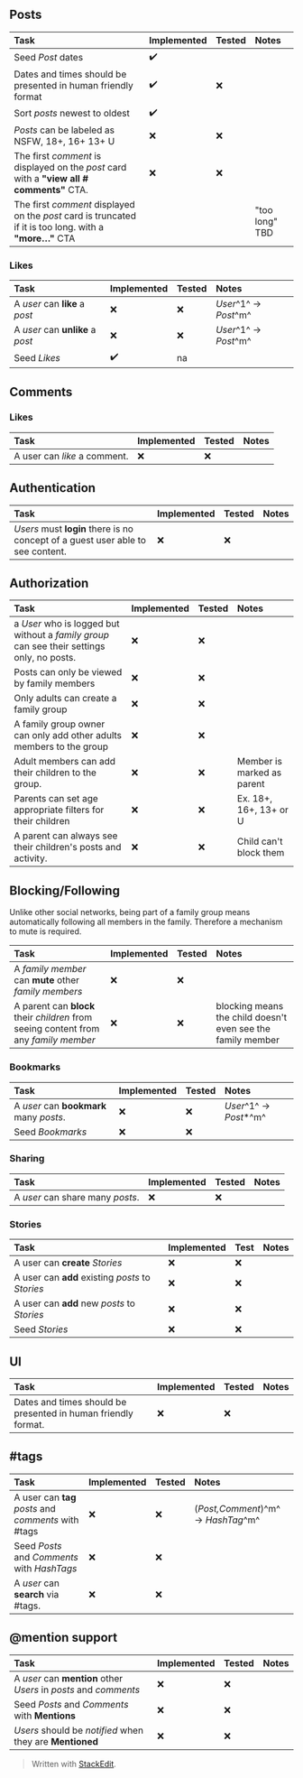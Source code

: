## Posts  
  
| Task                                                                                                    | Implemented        | Tested | Notes          |  
|:--------------------------------------------------------------------------------------------------------|:-------------------|:-------|:---------------|  
| Seed *Post* dates                                                                                       | :heavy_check_mark: |        |                |  
| Dates and times should be presented in human friendly format                                            | :heavy_check_mark: | :x: |                |  
| Sort *posts* newest to oldest                                                                           | :heavy_check_mark: |        |                |  
| *Posts* can be labeled as NSFW, 18+, 16+ 13+ U                                                          | :x: | :x: |                |  
| The first *comment* is displayed on the *post* card with a **"view all # comments"** CTA.               | :x:                | :x:    |                |  
| The first *comment* displayed on the *post* card is truncated if it is too long. with a **"more…"** CTA |                    |        | "too long" TBD |  
  
### Likes  
  
| Task                             | Implemented        | Tested | Notes                 |  
|:---------------------------------|:-------------------|:-------|:----------------------|  
| A *user* can **like** a *post*   | :x:                | :x:    | *User*^1^ → *Post*^m^ |  
| A *user* can **unlike** a *post* | :x: | :x: | *User*^1^ → *Post*^m^ |  
| Seed *Likes*                     | :heavy_check_mark: | na     |                       |  
  
## Comments  
  
### Likes  
  
| Task                         | Implemented | Tested | Notes |  
|:-----------------------------|:------------|:-------|:------|  
| A user can *like* a comment. | :x:         | :x:    |       |  
  
## Authentication  
  
| Task                                                                             | Implemented | Tested | Notes |  
|:---------------------------------------------------------------------------------|:------------|:-------|:------|  
| *Users* must **login** there is no concept of a guest user able  to see content. | :x:         | :x:    |       |  
  
## Authorization  
  
| Task                                                                                       | Implemented | Tested | Notes                      |  
|:-------------------------------------------------------------------------------------------|:------------|:-------|:---------------------------|  
| a *User* who is logged but without a *family group* can see their settings only, no posts. | :x:         | :x:    |                            |  
| Posts can only be viewed by family members                                                 | :x: | :x: |                            |  
| Only adults can create a family group                                                      | :x:         | :x:    |                            |  
| A family group owner can only add other adults members to the group                        | :x: | :x: |                            |  
| Adult members can add their children to the group.                                         | :x:         | :x:    | Member is marked as parent |  
| Parents can set age appropriate filters for their children                                 | :x: | :x: | Ex. 18+, 16+, 13+ or U     |  
| A parent can always see their children's posts and activity.                               | :x:         | :x:    | Child can't block them     |  
  
## Blocking/Following  
  
Unlike other social networks, being part of a family group means  
automatically following all members in the family. Therefore a mechanism  
to mute is required.  
  
| Task                                                                                 | Implemented | Tested | Notes                                                       |  
|:-------------------------------------------------------------------------------------|:------------|:-------|:------------------------------------------------------------|  
| A *family member* can **mute** other *family members*                                | :x:         | :x:    |                                                             |  
| A parent can **block** their *children* from seeing content from any *family member* | :x: | :x: | blocking means the child doesn't even see the family member |  
  
### Bookmarks  
  
| Task                                    | Implemented | Tested | Notes                  |  
|:----------------------------------------|:------------|:-------|:-----------------------|  
| A *user* can **bookmark** many *posts*. | :x:         | :x:    | *User*^1^ → *Post**^m^ |  
| Seed *Bookmarks* | :x: | :x: |                        |  
  
### Sharing  
  
| Task                             | Implemented | Tested | Notes |  
|:---------------------------------|:------------|:-------|:------|  
| A *user* can share many *posts*. | :x:         | :x:    |       |  
  
### Stories  
  
| Task                                             | Implemented | Test | Notes |  
|:-------------------------------------------------|:------------|:-----|:------|  
| A user can **create** *Stories*                  | :x:         | :x:  |       |  
| A user can **add** existing *posts* to *Stories* | :x: | :x: |       |  
| A user can **add** new *posts* to *Stories*      | :x:         | :x:  |       |  
| Seed *Stories* | :x: | :x: |       |  
  
  
## UI  
  
| Task                                                          | Implemented | Tested | Notes |  
|:--------------------------------------------------------------|:------------|:-------|:------|  
| Dates and times should be presented in human friendly format. | :x:         | :x:    |       |  
  
## \#tags  
  
| Task                                                 | Implemented | Tested | Notes                              |  
|:-----------------------------------------------------|:------------|:-------|:-----------------------------------|  
| A user can **tag** *posts* and *comments* with #tags | :x:         | :x:    | (*Post,Comment*)^m^ → *HashTag*^m^ |  
| Seed *Posts* and *Comments* with *HashTags* | :x: | :x: |                                    |  
| A *user* can **search** via #tags.                   | :x:         | :x:    |                                    |  
  
## @mention support  
  
| Task                                                             | Implemented | Tested | Notes |  
|:-----------------------------------------------------------------|:------------|:-------|:------|  
| A *user* can **mention** other *Users* in *posts* and *comments* | :x:         | :x:    |       |  
| Seed *Posts* and *Comments* with **Mentions** | :x: | :x: |       |  
| *Users* should be *notified* when they are **Mentioned**         | :x:         | :x:    |       |

> Written with [StackEdit](https://stackedit.io/).
<!--stackedit_data:
eyJoaXN0b3J5IjpbMTQ4MDM0MDA0Ml19
-->